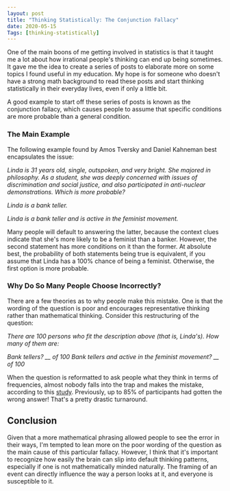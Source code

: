 ```yaml
---
layout: post
title: "Thinking Statistically: The Conjunction Fallacy"
date: 2020-05-15
Tags: [thinking-statistically]
---
```


One of the main boons of me getting involved in statistics is that it taught me a lot about how irrational people's thinking can end up being sometimes. It gave me the idea to create a series of posts to elaborate more on some topics I found useful in my education. My hope is for someone who doesn't have a strong math background to read these posts and start thinking statistically in their everyday lives, even if only a little bit. 

A good example to start off these series of posts is known as the conjunction fallacy, which causes people to assume that specific conditions are more probable than a general condition.

### The Main Example

The following example found by Amos Tversky and Daniel Kahneman best encapsulates the issue:

*Linda is 31 years old, single, outspoken, and very bright. She majored in philosophy. As a student, she was deeply concerned with issues of discrimination and social justice, and also participated in anti-nuclear demonstrations. Which is more probable?*

*Linda is a bank teller.*

*Linda is a bank teller and is active in the feminist movement.*

Many people will default to answering the latter, because the context clues indicate that she's more likely to be a feminist than a banker. However, the second statement has more conditions on it than the former. At absolute best, the probability of both statements being true is equivalent, if you assume that Linda has a 100% chance of being a feminist. Otherwise, the first option is more probable. 

### Why Do So Many People Choose Incorrectly?

There are a few theories as to why people make this mistake. One is that the wording of the question is poor and encourages representative thinking rather than mathematical thinking. Consider this restructuring of the question:

*There are 100 persons who fit the description above (that is, Linda's). How many of them are:*

*Bank tellers? __ of 100*
*Bank tellers and active in the feminist movement? __ of 100*

When the question is reformatted to ask people what they think in terms of frequencies, almost nobody falls into the trap and makes the mistake, according to this [study](https://www.tandfonline.com/doi/abs/10.1080/14792779143000033). Previously, up to 85% of participants had gotten the wrong answer! That's a pretty drastic turnaround.

## Conclusion

Given that a more mathematical phrasing allowed people to see the error in their ways, I'm tempted to lean more on the poor wording of the question as the main cause of this particular fallacy. However, I think that it's important to recognize how easily the brain can slip into default thinking patterns, especially if one is not mathematically minded naturally. The framing of an event can directly influence the way a person looks at it, and everyone is susceptible to it. 
